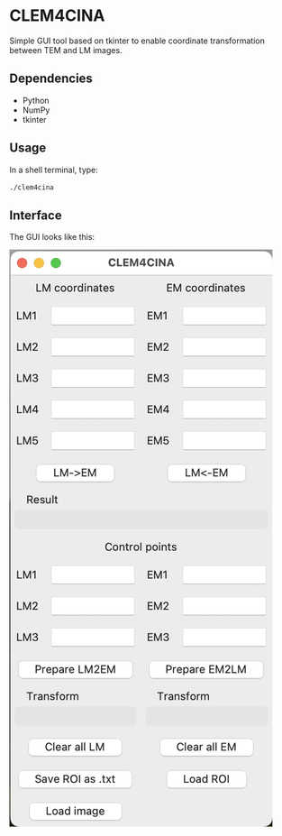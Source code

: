 # CLEM4CINA
Simple GUI tool based on tkinter to enable coordinate transformation between TEM and LM images.

## Dependencies

* Python
* NumPy
* tkinter

## Usage
In a shell terminal, type:

```bash
./clem4cina
```

## Interface

The GUI looks like this:

![CLEM4CINA GUI](clem4cina_gui.png "CLEM4CINA GUI")
